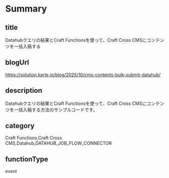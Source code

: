 # Summary

## title

Datahubクエリの結果とCraft Functionsを使って、Craft Cross CMSにコンテンツを一括入稿する

## blogUrl

https://solution.karte.io/blog/2025/10/cms-contents-bulk-submit-datahub/

## description

Datahubクエリの結果とCraft Functionsを使って、Craft Cross CMSにコンテンツを一括入稿する方法のサンプルコードです。

## category

Craft Functions,Craft Cross CMS,Datahub,DATAHUB_JOB_FLOW_CONNECTOR

## functionType 

event